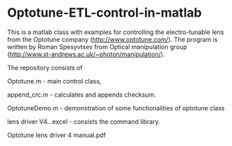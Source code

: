 # Optotune-ETL-control-in-matlab

This is a matlab class with examples for controlling the electro-tunable lens from the Optotune company (http://www.optotune.com/). The program is written by Roman Spesyvtsev from Optical manipulation group (http://www.st-andrews.ac.uk/~photon/manipulation/).

The repository consists of 
  
  Optotune.m - main control class,
  
  append_crc.m  - calculates and appends checksum.

  OptotuneDemo.m  - demonstration of some functionalities of optotune class

  lens driver V4...excel - consists the command library. 

  Optotune lens driver 4 manual.pdf